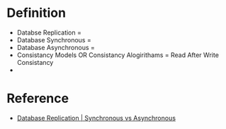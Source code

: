 # Definition
* Databse Replication = 
* Database Synchronous = 
* Database Asynchronous = 
* Consistancy Models OR Consistancy Alogirithams = Read After Write Consistancy
* 

# Reference
* [Database Replication | Synchronous vs Asynchronous](https://www.youtube.com/watch?v=RIcNswROzCc)
